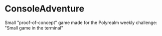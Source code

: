 ﻿# ConsoleAdventure
Small "proof-of-concept" game made for the Polyrealm weekly challenge: "Small game in the terminal"